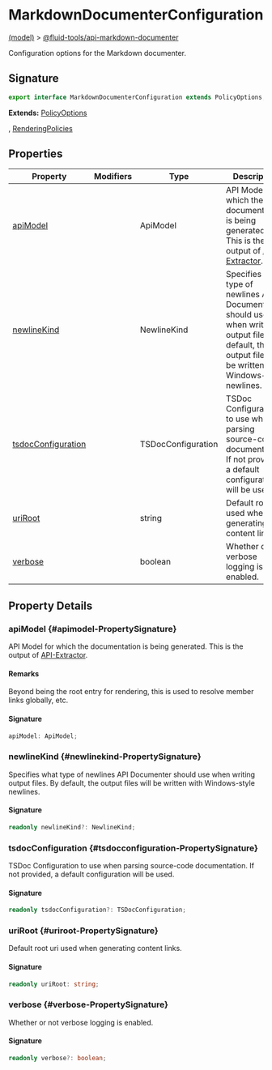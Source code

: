 
# MarkdownDocumenterConfiguration

[(model)](./index) &gt; [@fluid-tools/api-markdown-documenter](./api-markdown-documenter)

Configuration options for the Markdown documenter.

## Signature

```typescript
export interface MarkdownDocumenterConfiguration extends PolicyOptions, RenderingPolicies 
```
<b>Extends:</b> [PolicyOptions](./api-markdown-documenter/policyoptions-interface)

, [RenderingPolicies](./api-markdown-documenter/renderingpolicies-interface)


## Properties

|  Property | Modifiers | Type | Description |
|  --- | --- | --- | --- |
|  [apiModel](./api-markdown-documenter/markdowndocumenterconfiguration-interface#apimodel-PropertySignature) |  | ApiModel | API Model for which the documentation is being generated. This is the output of [API-Extractor](https://api-extractor.com/)<!-- -->. |
|  [newlineKind](./api-markdown-documenter/markdowndocumenterconfiguration-interface#newlinekind-PropertySignature) |  | NewlineKind | Specifies what type of newlines API Documenter should use when writing output files. By default, the output files will be written with Windows-style newlines. |
|  [tsdocConfiguration](./api-markdown-documenter/markdowndocumenterconfiguration-interface#tsdocconfiguration-PropertySignature) |  | TSDocConfiguration | TSDoc Configuration to use when parsing source-code documentation. If not provided, a default configuration will be used. |
|  [uriRoot](./api-markdown-documenter/markdowndocumenterconfiguration-interface#uriroot-PropertySignature) |  | string | Default root uri used when generating content links. |
|  [verbose](./api-markdown-documenter/markdowndocumenterconfiguration-interface#verbose-PropertySignature) |  | boolean | Whether or not verbose logging is enabled. |

## Property Details

### apiModel {#apimodel-PropertySignature}

API Model for which the documentation is being generated. This is the output of [API-Extractor](https://api-extractor.com/)<!-- -->.

#### Remarks

Beyond being the root entry for rendering, this is used to resolve member links globally, etc.

#### Signature

```typescript
apiModel: ApiModel;
```

### newlineKind {#newlinekind-PropertySignature}

Specifies what type of newlines API Documenter should use when writing output files. By default, the output files will be written with Windows-style newlines.

#### Signature

```typescript
readonly newlineKind?: NewlineKind;
```

### tsdocConfiguration {#tsdocconfiguration-PropertySignature}

TSDoc Configuration to use when parsing source-code documentation. If not provided, a default configuration will be used.

#### Signature

```typescript
readonly tsdocConfiguration?: TSDocConfiguration;
```

### uriRoot {#uriroot-PropertySignature}

Default root uri used when generating content links.

#### Signature

```typescript
readonly uriRoot: string;
```

### verbose {#verbose-PropertySignature}

Whether or not verbose logging is enabled.

#### Signature

```typescript
readonly verbose?: boolean;
```
